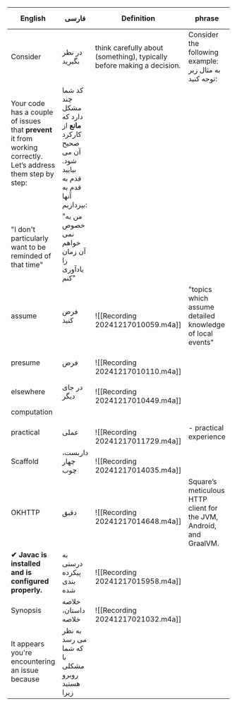 | English                                                                                                               | فارسی                                                                                          | Definition                                                             | phrase                                                             | Similar (Synonym) |
| --------------------------------------------------------------------------------------------------------------------- | ---------------------------------------------------------------------------------------------- | ---------------------------------------------------------------------- | ------------------------------------------------------------------ | ----------------- |
| Consider                                                                                                              | در نظر بگیرید                                                                                  | think carefully about (something), typically before making a decision. | Consider the following example:<br>به مثال زیر توجه کنید:          | think about       |
| Your code has a couple of issues that **prevent** it from working correctly. Let’s address them step by step:<br><br> | کد شما چند مشکل دارد که **مانع** از کارکرد صحیح آن می شود. بیایید قدم به قدم به آنها بپردازیم: |                                                                        |                                                                    |                   |
| "I don't particularly want to be reminded of that time"<br>                                                           | "من به خصوص نمی خواهم آن زمان را یادآوری کنم"<br>                                              |                                                                        |                                                                    |                   |
| assume                                                                                                                | فرض کنید                                                                                       | <br>![[Recording 20241217010059.m4a]]<br>                              | "topics which assume detailed knowledge of local events"<br>       |                   |
| presume                                                                                                               | فرض                                                                                            | <br>![[Recording 20241217010110.m4a]]<br>                              |                                                                    |                   |
| elsewhere                                                                                                             | در جای دیگر                                                                                    | <br>![[Recording 20241217010449.m4a]]<br>                              |                                                                    |                   |
| computation                                                                                                           |                                                                                                |                                                                        |                                                                    |                   |
| practical                                                                                                             | عملی<br>                                                                                       | <br>![[Recording 20241217011729.m4a]]<br>                              | - practical experience                                             |                   |
| Scaffold                                                                                                              | داربست، چهار چوب                                                                               | <br>![[Recording 20241217014035.m4a]]<br>                              |                                                                    |                   |
| OKHTTP                                                                                                                | دقیق                                                                                           | <br>![[Recording 20241217014648.m4a]]<br>                              | Square’s meticulous HTTP client for the JVM, Android, and GraalVM. |                   |
| **✔ Javac is installed and is configured properly.**<br>                                                              | به درستی پیکرده بندی شده<br>                                                                   | <br>![[Recording 20241217015958.m4a]]<br>                              |                                                                    |                   |
| Synopsis                                                                                                              | خلاصه داستان، خلاصه                                                                            | <br>![[Recording 20241217021032.m4a]]<br>                              |                                                                    | Summary           |
| It appears you're encountering an issue because                                                                       | به نظر می رسد که شما با مشکلی روبرو هستید زیرا                                                 |                                                                        |                                                                    |                   |
